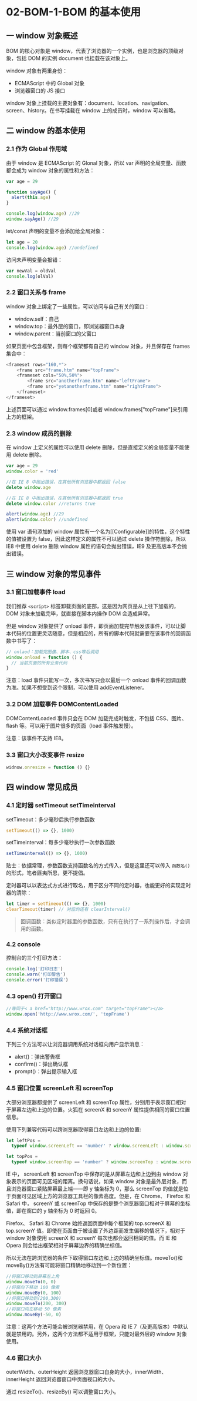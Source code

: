# 02-BOM-1-BOM 的基本使用

## 一 window 对象概述

BOM 的核心对象是 window，代表了浏览器的一个实例，也是浏览器的顶级对象，包括 DOM 的实例 document 也挂载在该对象上。

window 对象有两重身份：

- ECMAScript 中的 Global 对象
- 浏览器窗口的 JS 接口

window 对象上挂载的主要对象有：document、location、navigation、screen、history。在书写挂载在 window 上的成员时，window 可以省略。

## 二 window 的基本使用

### 2.1 作为 Global 作用域

由于 window 是 ECMAScript 的 Glonal 对象，所以 var 声明的全局变量、函数都会成为 window 对象的属性和方法：

```js
var age = 29

function sayAge() {
  alert(this.age)
}

console.log(window.age) //29
window.sayAge() //29
```

let/const 声明的变量不会添加给全局对象：

```js
let age = 20
console.log(window.age) //undefined
```

访问未声明变量会报错：

```js
var newVal = oldVal
console.log(olVal)
```

### 2.2 窗口关系与 frame

window 对象上绑定了一些属性，可以访问与自己有关的窗口：

- window.self：自己
- window.top：最外层的窗口，即浏览器窗口本身
- window.parent：当前窗口的父窗口

如果页面中包含框架，则每个框架都有自己的 window 对象，并且保存在 frames 集合中：

```js
<frameset rows="160,*">
    <frame src="frame.htm" name="topFrame">
    <frameset cols="50%,50%">
        <frame src="anotherframe.htm" name="leftFrame">
        <frame src="yetanotherframe.htm" name="rightFrame">
    </frameset>
</frameset>
```

上述页面可以通过
window.frames[0]或者 window.frames["topFrame"]来引用上方的框架。

### 2.3 window 成员的删除

在 window 上定义的属性可以使用 delete 删除，但是直接定义的全局变量不能使用 delete 删除。

```js
var age = 29
window.color = 'red'

//在 IE 8 中抛出错误，在其他所有浏览器中都返回 false
delete window.age

//在 IE 8 中抛出错误，在其他所有浏览器中都返回 true
delete window.color //returns true

alert(window.age) //29
alert(window.color) //undefined
```

使用 var 语句添加的 window 属性有一个名为[[Configurable]]的特性，这个特性的值被设置为 false，因此这样定义的属性不可以通过 delete 操作符删除，所以 IE8 中使用 delete 删除 window 属性的语句会抛出错误，IE9 及更高版本不会抛出错误。

## 三 window 对象的常见事件

### 3.1 窗口加载事件 load

我们推荐 `<script>` 标签卸载页面的底部，这是因为网页是从上往下加载的，DOM 对象未加载完毕，就直接在脚本内操作 DOM 会造成异常。

但是 window 对象提供了 onload 事件，即页面加载完毕触发该事件，可以让脚本代码的位置更灵活随意，但是相应的，所有的脚本代码就需要在该事件的回调函数中书写了：

```js
// onlaod：加载完图像、脚本、css等后调用
window.onload = function () {
  // 当前页面的所有业务代码
}
```

注意：load 事件只能写一次，多次书写只会以最后一个 onload 事件的回调函数为准。如果不想受到这个限制，可以使用 addEventListener。

### 3.2 DOM 加载事件 DOMContentLoaded

DOMContentLoaded 事件只会在 DOM 加载完成时触发，不包括 CSS、图片、flash 等。可以用于图片很多的页面（load 事件触发慢）。

注意：该事件不支持 IE8。

### 3.3 窗口大小改变事件 resize

```js
widnow.onresize = function () {}
```

## 四 window 常见成员

### 4.1 定时器 setTimeout setTimeinterval

setTimeout：多少毫秒后执行参数函数

```js
setTimeout(() => {}, 1000)
```

setTimeinterval：每多少毫秒执行一次参数函数

```js
setTimeinterval(() => {}, 1000)
```

贴士：依据常理，参数函数支持函数名的方式传入，但是这里还可以传入 `函数名()` 的形式，笔者匪夷所思，更不提倡。

定时器可以以表达式方式进行取名，用于区分不同的定时器，也能更好的实现定时器的清除：

```js
let timer = setTimeout(() => {}, 1000)
clearTimeout(timer) // 对应的还有 clearInterval()
```

> 回调函数：类似定时器里的参数函数，只有在执行了一系列操作后，才会调用的函数。

### 4.2 console

控制台的三个打印方法：

```js
console.log('打印日志')
console.warn('打印警告')
console.error('打印错误')
```

### 4.3 open() 打开窗口

```js
//等同于< a href="http://www.wrox.com" target="topFrame"></a>
window.open('http://www.wrox.com/', 'topFrame')
```

### 4.4 系统对话框

下列三个方法可以让浏览器调用系统对话框向用户显示消息：

- alert()：弹出警告框
- confirm()：弹出确认框
- prompt()：弹出提示输入框

### 4.5 窗口位置 screenLeft 和 screenTop

大部分浏览器都提供了 screenLeft 和 screenTop 属性，分别用于表示窗口相对于屏幕左边和上边的位置。火狐在 screenX 和 screenY 属性提供相同的窗口位置信息。

使用下列兼容代码可以跨浏览器取得窗口左边和上边的位置:

```js
let leftPos =
  typeof window.screenLeft == 'number' ? window.screenLeft : window.screenX

let topPos =
  typeof window.screenTop == 'number' ? window.screenTop : window.screenY
```

IE 中， screenLeft 和 screenTop 中保存的是从屏幕左边和上边到由 window 对象表示的页面可见区域的距离。换句话说，如果 window 对象是最外层对象，而且浏览器窗口紧贴屏幕最上端——即 y 轴坐标为 0，那么 screenTop 的值就是位于页面可见区域上方的浏览器工具栏的像素高度。但是，在 Chrome、 Firefox 和 Safari 中， screenY 或 screenTop 中保存的是整个浏览器窗口相对于屏幕的坐标值，即在窗口的 y 轴坐标为 0 时返回 0。

Firefox、 Safari 和 Chrome 始终返回页面中每个框架的 top.screenX 和 top.screenY 值。即使在页面由于被设置了外边距而发生偏移的情况下，相对于 window 对象使用 screenX 和 screenY 每次也都会返回相同的值。而 IE 和 Opera 则会给出框架相对于屏幕边界的精确坐标值。

所以无法在跨浏览器的条件下取得窗口左边和上边的精确坐标值。moveTo()和 moveBy()方法有可能将窗口精确地移动到一个新位置：

```js
//将窗口移动到屏幕左上角
window.moveTo(0, 0)
//将窗向下移动 100 像素
window.moveBy(0, 100)
//将窗口移动到(200,300)
window.moveTo(200, 300)
//将窗口向左移动 50 像素
window.moveBy(-50, 0)
```

注意：这两个方法可能会被浏览器禁用，在 Opera 和 IE 7（及更高版本）中默认就是禁用的。另外，这两个方法都不适用于框架，只能对最外层的 window 对象使用。

### 4.6 窗口大小

outerWidth、outerHeight 返回浏览器窗口自身的大小，innerWidth、innerHeight 返回浏览器窗口中页面视口的大小。

通过 resizeTo()、resizeBy() 可以调整窗口大小。
